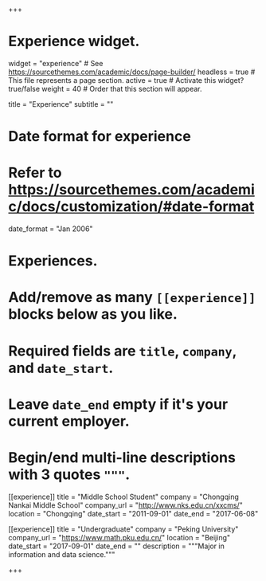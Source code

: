 +++
# Experience widget.
widget = "experience"  # See https://sourcethemes.com/academic/docs/page-builder/
headless = true  # This file represents a page section.
active = true  # Activate this widget? true/false
weight = 40  # Order that this section will appear.

title = "Experience"
subtitle = ""

# Date format for experience
#   Refer to https://sourcethemes.com/academic/docs/customization/#date-format
date_format = "Jan 2006"

# Experiences.
#   Add/remove as many `[[experience]]` blocks below as you like.
#   Required fields are `title`, `company`, and `date_start`.
#   Leave `date_end` empty if it's your current employer.
#   Begin/end multi-line descriptions with 3 quotes `"""`.
[[experience]]
  title = "Middle School Student"
  company = "Chongqing Nankai Middle School"
  company_url = "http://www.nks.edu.cn/xxcms/"
  location = "Chongqing"
  date_start = "2011-09-01"
  date_end = "2017-06-08"

[[experience]]
  title = "Undergraduate"
  company = "Peking University"
  company_url = "https://www.math.pku.edu.cn/"
  location = "Beijing"
  date_start = "2017-09-01"
  date_end = ""
  description = """Major in information and data science."""

+++
